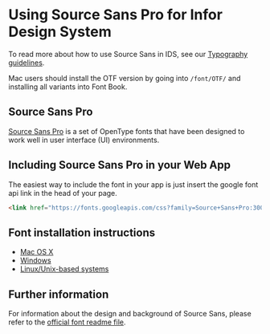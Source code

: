 # Using Source Sans Pro for Infor Design System

To read more about how to use Source Sans in IDS, see our [Typography guidelines](https://design.infor.com/guidelines/identity/typography).

Mac users should install the OTF version by going into `/font/OTF/` and installing all variants into Font Book.

## Source Sans Pro

[Source Sans Pro](http://adobe-fonts.github.io/source-sans-pro/)
is a set of OpenType fonts that have been designed to work well in user interface (UI) environments.

## Including Source Sans Pro in your Web App

The easiest way to include the font in your app is just insert the google font api link in the head of your page.

```html
<link href="https://fonts.googleapis.com/css?family=Source+Sans+Pro:300,400,600&amp;display=swap" rel="stylesheet">
```

## Font installation instructions

- [Mac OS X](http://support.apple.com/kb/HT2509)
- [Windows](http://windows.microsoft.com/en-us/windows-vista/install-or-uninstall-fonts)
- [Linux/Unix-based systems](https://github.com/adobe-fonts/source-code-pro/issues/17#issuecomment-8967116)

## Further information

For information about the design and background of Source Sans, please refer to the [official font readme file](http://www.adobe.com/products/type/font-information/source-sans-pro-readme.html).
